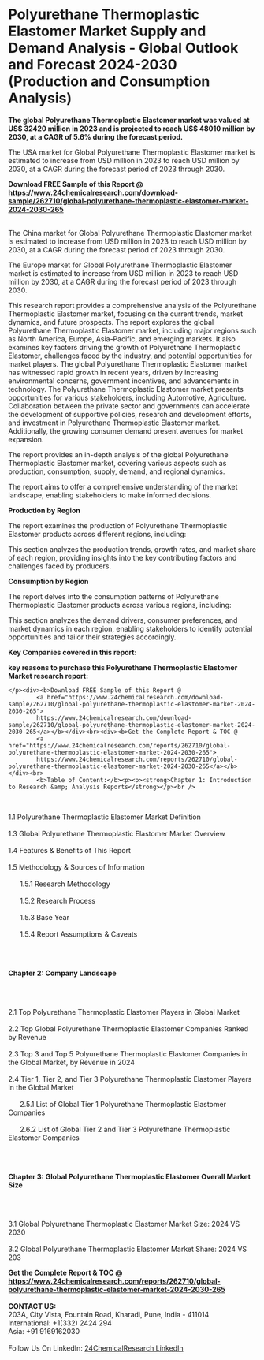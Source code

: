 <h1>Polyurethane Thermoplastic Elastomer Market Supply and Demand Analysis - Global Outlook and Forecast 2024-2030 (Production and Consumption Analysis)</h1><p><strong>The global Polyurethane Thermoplastic Elastomer market was valued at US$ 32420 million in 2023 and is projected to reach US$ 48010 million by 2030, at a CAGR of 5.6% during the forecast period.</strong></p><p>
</p><p>The USA market for Global Polyurethane Thermoplastic Elastomer market is estimated to increase from USD million in 2023 to reach USD million by 2030, at a CAGR during the forecast period of 2023 through 2030.</p><div><b>Download FREE Sample of this Report @ 
            <a href="https://www.24chemicalresearch.com/download-sample/262710/global-polyurethane-thermoplastic-elastomer-market-2024-2030-265">
            https://www.24chemicalresearch.com/download-sample/262710/global-polyurethane-thermoplastic-elastomer-market-2024-2030-265</a></b></div><br><p>
</p><p>The China market for Global Polyurethane Thermoplastic Elastomer market is estimated to increase from USD million in 2023 to reach USD million by 2030, at a CAGR during the forecast period of 2023 through 2030.</p><p>
</p><p>The Europe market for Global Polyurethane Thermoplastic Elastomer  market is estimated to increase from USD million in 2023 to reach USD million by 2030, at a CAGR during the forecast period of 2023 through 2030.</p><p>
</p><p>This research report provides a comprehensive analysis of the Polyurethane Thermoplastic Elastomer market, focusing on the current trends, market dynamics, and future prospects. The report explores the global Polyurethane Thermoplastic Elastomer market, including major regions such as North America, Europe, Asia-Pacific, and emerging markets. It also examines key factors driving the growth of Polyurethane Thermoplastic Elastomer, challenges faced by the industry, and potential opportunities for market players. The global Polyurethane Thermoplastic Elastomer market has witnessed rapid growth in recent years, driven by increasing environmental concerns, government incentives, and advancements in technology. The Polyurethane Thermoplastic Elastomer market presents opportunities for various stakeholders, including Automotive, Agriculture. Collaboration between the private sector and governments can accelerate the development of supportive policies, research and development efforts, and investment in Polyurethane Thermoplastic Elastomer market. Additionally, the growing consumer demand present avenues for market expansion. </p><p>
</p><p>The report provides an in-depth analysis of the global Polyurethane Thermoplastic Elastomer market, covering various aspects such as production, consumption, supply, demand, and regional dynamics.</p><p>
</p><p>The report aims to offer a comprehensive understanding of the market landscape, enabling stakeholders to make informed decisions.</p><p>
</p><p><strong>Production by Region</strong></p><p>
</p><p>The report examines the production of Polyurethane Thermoplastic Elastomer products across different regions, including:</p><p>
</p><p>
</p><p>This section analyzes the production trends, growth rates, and market share of each region, providing insights into the key contributing factors and challenges faced by producers.</p><p>
</p><p><strong>Consumption by Region</strong></p><p>
</p><p>The report delves into the consumption patterns of Polyurethane Thermoplastic Elastomer products across various regions, including:</p><p>
</p><p>
</p><p>This section analyzes the demand drivers, consumer preferences, and market dynamics in each region, enabling stakeholders to identify potential opportunities and tailor their strategies accordingly.</p><p>
<strong>Key Companies covered in this report:</strong></p><p>
</p><p>
</p><p><strong>key reasons to purchase this Polyurethane Thermoplastic Elastomer Market research report:</strong></p><p>

	</p><div><b>Download FREE Sample of this Report @ 
            <a href="https://www.24chemicalresearch.com/download-sample/262710/global-polyurethane-thermoplastic-elastomer-market-2024-2030-265">
            https://www.24chemicalresearch.com/download-sample/262710/global-polyurethane-thermoplastic-elastomer-market-2024-2030-265</a></b></div><br><div><b>Get the Complete Report & TOC @ 
            <a href="https://www.24chemicalresearch.com/reports/262710/global-polyurethane-thermoplastic-elastomer-market-2024-2030-265">
            https://www.24chemicalresearch.com/reports/262710/global-polyurethane-thermoplastic-elastomer-market-2024-2030-265</a></b></div><br>
            <b>Table of Content:</b><p><p><strong>Chapter 1: Introduction to Research &amp; Analysis Reports</strong></p><br />
<br />
<p>1.1 Polyurethane Thermoplastic Elastomer Market Definition<br /><br />
1.3 Global Polyurethane Thermoplastic Elastomer Market Overview<br /><br />
1.4 Features &amp; Benefits of This Report<br /><br />
1.5 Methodology &amp; Sources of Information<br /><br />
&nbsp;&nbsp;&nbsp;&nbsp;&nbsp; 1.5.1 Research Methodology<br /><br />
&nbsp;&nbsp;&nbsp;&nbsp;&nbsp; 1.5.2 Research Process<br /><br />
&nbsp;&nbsp;&nbsp;&nbsp;&nbsp; 1.5.3 Base Year<br /><br />
&nbsp;&nbsp;&nbsp;&nbsp;&nbsp; 1.5.4 Report Assumptions &amp; Caveats</p><br />
<br />
<p><strong>Chapter 2: Company Landscape</strong></p><br />
<br />
<p>2.1 Top Polyurethane Thermoplastic Elastomer Players in Global Market<br /><br />
2.2 Top Global Polyurethane Thermoplastic Elastomer Companies Ranked by Revenue<br /><br />
2.3 Top 3 and Top 5 Polyurethane Thermoplastic Elastomer Companies in the Global Market, by Revenue in 2024<br /><br />
2.4 Tier 1, Tier 2, and Tier 3 Polyurethane Thermoplastic Elastomer Players in the Global Market<br /><br />
&nbsp;&nbsp;&nbsp;&nbsp;&nbsp; 2.5.1 List of Global Tier 1 Polyurethane Thermoplastic Elastomer Companies<br /><br />
&nbsp;&nbsp;&nbsp;&nbsp;&nbsp; 2.6.2 List of Global Tier 2 and Tier 3 Polyurethane Thermoplastic Elastomer Companies</p><br />
<br />
<p><strong>Chapter 3: Global Polyurethane Thermoplastic Elastomer Overall Market Size</strong></p><br />
<br />
<p>3.1 Global Polyurethane Thermoplastic Elastomer Market Size: 2024 VS 2030<br /><br />
3.2 Global Polyurethane Thermoplastic Elastomer Market Share: 2024 VS 203</p><div><b>Get the Complete Report & TOC @ 
            <a href="https://www.24chemicalresearch.com/reports/262710/global-polyurethane-thermoplastic-elastomer-market-2024-2030-265">
            https://www.24chemicalresearch.com/reports/262710/global-polyurethane-thermoplastic-elastomer-market-2024-2030-265</a></b></div><br><b>CONTACT US:</b><br>
            203A, City Vista, Fountain Road, Kharadi, Pune, India - 411014<br>
            International: +1(332) 2424 294<br>
            Asia: +91 9169162030 <br><br>
            Follow Us On LinkedIn: <a href="https://www.linkedin.com/company/24chemicalresearch/">24ChemicalResearch LinkedIn</a>